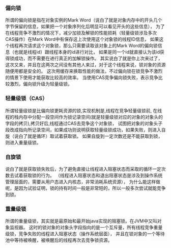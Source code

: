 
### 偏向锁

所谓的偏向锁是指在对象实例的Mark Word（说白了就是对象内存中的开头几个字节保留的信息，如果把一个对象序列化后明显可以看见开头的这些信息），
为了在线程竞争不激烈的情况下，减少加锁及解锁的性能损耗（轻量级锁涉及多次CAS操作）在Mark Word中有保存这上次使用这个对象锁的线程ID信息，
如果这个线程再次请求这个对象锁，那么只需要读取该对象上的Mark Word的偏向锁信息（也就是线程id）跟线程本身的id进行对比，
如果是同一个id就直接认为该id获得锁成功，而不需要在进行真正的加解锁操作。
其实说白了就是你上次来过了，这次又来，并且在这两次之间没有其他人来过，对于这个线程来说，锁对象的资源随便用都是安全的。
这次用缓存来换取性能的做法，不过偏向锁在锁竞争不激烈的情景下使用才能获取比较高的效率。
当使用CAS竞争偏向锁失败，表示竞争比较激烈，偏向锁升级为轻量级锁。

### 轻量级锁（CAS）

所谓轻量级锁是比偏向锁更耗资源的锁,实现机制是,线程在竞争轻量级锁前,
在线程的栈内存中分配一段空间作为锁记录空间(就是轻量级锁对应的对象的对象头的字段的拷贝),拷贝好后,线程通过CAS去竞争这个对象锁，
试图把对象的对象头子段改成指向所记录空间，如果成功则说明获取轻量级锁成功，如果失败，则进入自旋（说白了就是循环）取试着获取锁。
如果自旋到一定次数还是不能获取到锁，则进入重量级锁。

### 自旋锁

说白了就是获取锁失败后，为了避免直接让线程进入阻塞状态而采取的循环一定次数去试着获取锁的行为。
（线程进入阻塞状态和退出阻塞状态是涉及到操作系统管理层面的，需要从用户态进入内核态，非常消耗系统资源），
为什么能这样做呢，是因为试验证明，锁的持有时间一般是非常短的，所以一般多次尝试就能竞争到锁。

### 重量级锁

所谓的重量级锁，其实就是最原始和最开始java实现的阻塞锁。在JVM中又叫对象监视器。
这时的锁对象的对象头字段指向的是一个互斥量，所有线程竞争重量级锁，竞争失败的线程进入阻塞状态（操作系统层面），
并且在锁对象的一个等待池中等待被唤醒，被唤醒后的线程再次去竞争锁资源。



